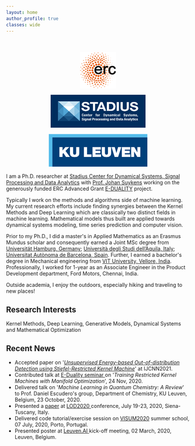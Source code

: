 ```yaml
---
layout: home
author_profile: true
classes: wide
---
```

<div align="middle" style="margin-top: 50px">
  <a href="https://www.esat.kuleuven.be/stadius/E/"><img class='logo' alt="logo_cnrs" src="assets/images/logo_erc.png" align="bottom" style="width:100px;height:100px;"></a>

  <a href="https://www.esat.kuleuven.be/stadius/"><img class='logo' alt="logo_cristal" src="assets/images/logo_stadius.png" align="bottom" style="width:260px;height:90px;"></a>

  <a href="https://www.kuleuven.be/english/"> <img class='logo' alt="logo_Lille1" src="assets/images/logo_kul.png" align="bottom" style="width:270px;height:90px;"></a>
</div>

I am a Ph.D. researcher at [Stadius Center for Dynamical Systems, Signal Processing and Data Analytics](https://www.esat.kuleuven.be/stadius/) with [Prof. Johan Suykens](https://www.esat.kuleuven.be/sista/members/suykens.html) working on the generously funded ERC Advanced Grant [E-DUALITY](https://www.esat.kuleuven.be/stadius/E/) project. 

Typically I work on the methods and algorithms side of machine learning. My current research efforts include finding synergies between the Kernel Methods and Deep Learning which are classically two distinct fields in machine learning. Mathematical models thus built are applied towards dynamical systems modeling, time series prediction and computer vision.

Prior to my Ph.D., I did a master's in Applied Mathematics as an Erasmus Mundus scholar and consequently earned a Joint MSc degree from [Universität Hamburg, Germany](https://www.math.uni-hamburg.de/en.html); [Università degli Studi dell’Aquila, Italy](www.disim.univaq.it); [Universitat Autònoma de Barcelona, Spain](https://www.uab.cat/en/). Further, I earned a bachelor's degree in Mechanical engineering from [VIT University, Vellore, India](https://vit.ac.in/). Professionally, I worked for 1-year as an Associate Engineer in the Product Development department, Ford Motors, Chennai, India.

Outside academia, I enjoy the outdoors, especially hiking and traveling to new places!

## Research Interests
Kernel Methods, Deep Learning, Generative Models, Dynamical Systems and Mathematical Optimization


## Recent News

- Accepted paper on '[_Unsupervised Energy-based Out-of-distribution Detection using Stiefel-Restricted Kernel Machine_](https://arxiv.org/abs/2102.08443)' at IJCNN2021.
- Contributed talk at [ E-Duality seminar ](https://www.esat.kuleuven.be/stadius/event.php?id=2227) on '_Training Restricted Kernel Machines with Manifold Optimization_', 24 Nov, 2020.
- Delivered talk on '_Machine Learning in Quantum Chemistry: A Review_' to Prof. Daniel Escudero's group, Department of Chemistry, KU Leuven, Belgium, 23 October, 2020.
- Presented a [paper](https://link.springer.com/chapter/10.1007\%2F978-3-030-64583-0_54)  at [ LOD2020 ](https://lod2020.icas.xyz/) conference, July 19-23, 2020, Siena-Tuscany, Italy.
- Delivered code tutorial/exercise session on [VISUM2020](http://visum.inesctec.pt/\#1479233408529-3f287766-e70b) summer school, 07 July, 2020, Porto, Portugal.
- Presented poster at [ Leuven.AI ](https://ai.kuleuven.be/news/kickoff-meeting-of-leuven.ai) kick-off meeting, 02 March, 2020, Leuven, Belgium.
